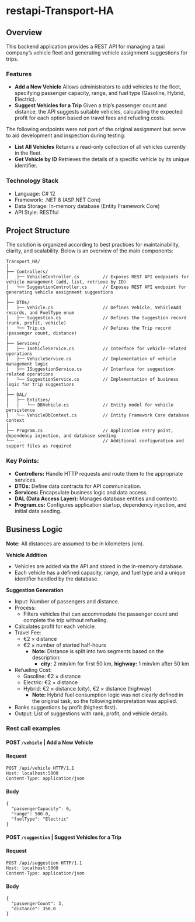 # restapi-Transport-HA

## Overview
<p>This backend application provides a REST API for managing a taxi company’s vehicle fleet and generating vehicle assignment suggestions for trips. </p>

### Features

- **Add a New Vehicle**
Allows administrators to add vehicles to the fleet, specifying passenger capacity, range, and fuel type (Gasoline, Hybrid, Electric).
- **Suggest Vehicles for a Trip**
Given a trip’s passenger count and distance, the API suggests suitable vehicles, calculating the expected profit for each option based on travel fees and refueling costs.
<p> The following endpoints were not part of the original assignment but serve to aid development and inspection during testing:</p>

-  **List All Vehicles**
Returns a read-only collection of all vehicles currently in the fleet.
- **Get Vehicle by ID**
Retrieves the details of a specific vehicle by its unique identifier.

### Technology Stack
- Language: C# 12
- Framework: .NET 8 (ASP.NET Core)
- Data Storage: In-memory database (Entity Framework Core)
- API Style: RESTful

## Project Structure
The solution is organized according to best practices for maintainability, clarity, and scalability. Below is an overview of the main components:

	Transport_HA/
	│
	├── Controllers/
	│   ├── VehicleController.cs         // Exposes REST API endpoints for vehicle management (add, list, retrieve by ID)
	│   └── SuggestionController.cs      // Exposes REST API endpoint for generating vehicle assignment suggestions
	│
	├── DTOs/
	│   ├── Vehicle.cs                   // Defines Vehicle, VehicleAdd records, and FuelType enum
	│   ├── Suggestion.cs                // Defines the Suggestion record (rank, profit, vehicle)
	│   └── Trip.cs                      // Defines the Trip record (passenger count, distance)
	│
	├── Services/
	│   ├── IVehicleService.cs           // Interface for vehicle-related operations
	│   ├── VehicleService.cs            // Implementation of vehicle management logic
	│   ├── ISuggestionService.cs        // Interface for suggestion-related operations
	│   └── SuggestionService.cs         // Implementation of business logic for trip suggestions
	│
	├── DAL/
	│   ├── Entities/
	│   │   └── DBVehicle.cs             // Entity model for vehicle persistence
	│   └── VehicleDbContext.cs          // Entity Framework Core database context
	│
	├── Program.cs                       // Application entry point, dependency injection, and database seeding
	└── ...                              // Additional configuration and support files as required

### Key Points:
- **Controllers:** Handle HTTP requests and route them to the appropriate services.
- **DTOs:** Define data contracts for API communication.
- **Services:** Encapsulate business logic and data access.
- **DAL (Data Access Layer):** Manages database entities and contextc.
- **Program.cs:** Configures application startup, dependency injection, and initial data seeding.

## Business Logic
**Note:** All distances are assumed to be in kilometers (km).

**Vehicle Addition**
-	Vehicles are added via the API and stored in the in-memory database.
-	Each vehicle has a defined capacity, range, and fuel type and a unique identifier handled by the database.

**Suggestion Generation**
-	Input: Number of passengers and distance.
-	Process:
	-	Filters vehicles that can accommodate the passenger count and complete the trip without refueling.
- Calculates profit for each vehicle:
-	Travel Fee:
	-	€2 × distance
	-	€2 × number of started half-hours
		-	**Note:** Distance is split into two segments based on the description: 
			-	**city:** 2 min/km for first 50 km, **highway:** 1 min/km after 50 km
-	Refueling Cost:
	-	Gasoline: €2 × distance
	-	Electric: €2 × distance
	-	Hybrid: €2 × distance (city), €2 × distance (highway)
		-	**Note:** Hybrid fuel consumption logic was not clearly defined in the original task, so the following interpretation was applied.
-	Ranks suggestions by profit (highest first).
-	Output: List of suggestions with rank, profit, and vehicle details.

### Rest call examples
####  POST `/vehicle` | Add a New Vehicle 
#### Request
```
POST /api/vehicle HTTP/1.1
Host: localhost:5000
Content-Type: application/json
```
#### Body
```
{
  "passengerCapacity": 6,
  "range": 500.0,
  "fuelType": "Electric"
}
```

#### POST `/suggestion` | Suggest Vehicles for a Trip
#### Request
```
POST /api/suggestion HTTP/1.1
Host: localhost:5000
Content-Type: application/json
```
#### Body
```
{
  "passengerCount": 3,
  "distance": 350.0
}
```

